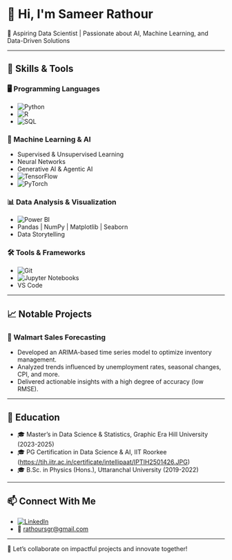 # 👋 Hi, I'm Sameer Rathour  

🚀 Aspiring Data Scientist | Passionate about AI, Machine Learning, and Data-Driven Solutions  

---

## 🔧 Skills & Tools  

### 🖥️ Programming Languages  
- ![Python](https://img.shields.io/badge/-Python-3776AB?style=flat&logo=python&logoColor=white)  
- ![R](https://img.shields.io/badge/-R-276DC3?style=flat&logo=r&logoColor=white)  
- ![SQL](https://img.shields.io/badge/-SQL-4479A1?style=flat&logo=postgresql&logoColor=white)  

### 🤖 Machine Learning & AI  
- Supervised & Unsupervised Learning  
- Neural Networks  
- Generative AI & Agentic AI  
- ![TensorFlow](https://img.shields.io/badge/-TensorFlow-FF6F00?style=flat&logo=tensorflow&logoColor=white)  
- ![PyTorch](https://img.shields.io/badge/-PyTorch-EE4C2C?style=flat&logo=pytorch&logoColor=white)  

### 📊 Data Analysis & Visualization  
- ![Power BI](https://img.shields.io/badge/-Power%20BI-F2C811?style=flat&logo=power-bi&logoColor=black)  
- Pandas | NumPy | Matplotlib | Seaborn  
- Data Storytelling  

### 🛠️ Tools & Frameworks  
- ![Git](https://img.shields.io/badge/-Git-F05032?style=flat&logo=git&logoColor=white)  
- ![Jupyter Notebooks](https://img.shields.io/badge/-Jupyter-F37626?style=flat&logo=jupyter&logoColor=white)  
- VS Code  

---

## 📈 Notable Projects  
### 🌟 Walmart Sales Forecasting  
- Developed an ARIMA-based time series model to optimize inventory management.  
- Analyzed trends influenced by unemployment rates, seasonal changes, CPI, and more.  
- Delivered actionable insights with a high degree of accuracy (low RMSE).  

---

## 🏫 Education  
- 🎓 Master’s in Data Science & Statistics, Graphic Era Hill University (2023-2025)  
- 🎓 PG Certification in Data Science & AI, IIT Roorkee  (https://tih.iitr.ac.in/certificate/intellipaat/IPTIH2501426.JPG)
- 🎓 B.Sc. in Physics (Hons.), Uttaranchal University (2019-2022)

---

## 📫 Connect With Me  
- [![LinkedIn](https://img.shields.io/badge/-LinkedIn-0A66C2?style=flat&logo=linkedin&logoColor=white)](https://www.linkedin.com/in/sameer-rathour-a24284198)  
- 📧 rathoursgr@gmail.com  

---

🌟 Let’s collaborate on impactful projects and innovate together!

